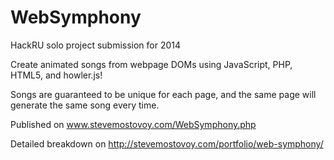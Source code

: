 WebSymphony
===========

HackRU solo project submission for 2014

Create animated songs from webpage DOMs using JavaScript, PHP, HTML5, and howler.js!

Songs are guaranteed to be unique for each page, and the same page will generate the same song every time.

Published on www.stevemostovoy.com/WebSymphony.php

Detailed breakdown on http://stevemostovoy.com/portfolio/web-symphony/
